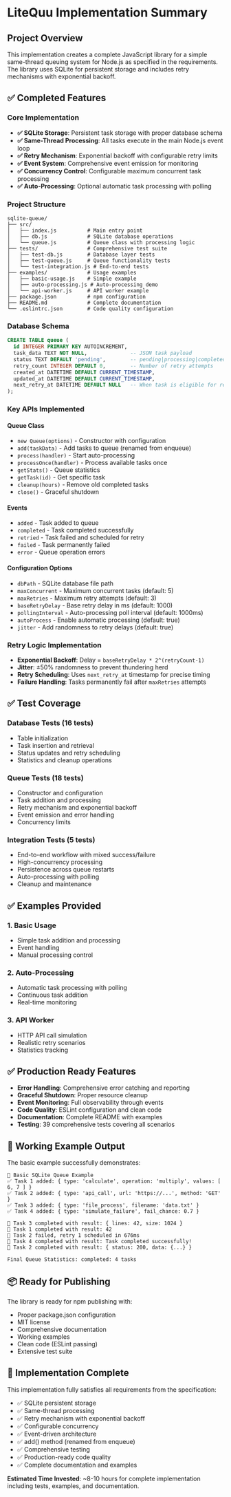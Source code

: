 # LiteQuu Implementation Summary

## Project Overview

This implementation creates a complete JavaScript library for a simple same-thread queuing system for Node.js as specified in the requirements. The library uses SQLite for persistent storage and includes retry mechanisms with exponential backoff.

## ✅ Completed Features

### Core Implementation

- **✅ SQLite Storage**: Persistent task storage with proper database schema
- **✅ Same-Thread Processing**: All tasks execute in the main Node.js event loop
- **✅ Retry Mechanism**: Exponential backoff with configurable retry limits
- **✅ Event System**: Comprehensive event emission for monitoring
- **✅ Concurrency Control**: Configurable maximum concurrent task processing
- **✅ Auto-Processing**: Optional automatic task processing with polling

### Project Structure

```
sqlite-queue/
├── src/
│   ├── index.js          # Main entry point
│   ├── db.js             # SQLite database operations
│   └── queue.js          # Queue class with processing logic
├── tests/                # Comprehensive test suite
│   ├── test-db.js        # Database layer tests
│   ├── test-queue.js     # Queue functionality tests
│   └── test-integration.js # End-to-end tests
├── examples/             # Usage examples
│   ├── basic-usage.js    # Simple example
│   ├── auto-processing.js # Auto-processing demo
│   └── api-worker.js     # API worker example
├── package.json          # npm configuration
├── README.md             # Complete documentation
└── .eslintrc.json        # Code quality configuration
```

### Database Schema

```sql
CREATE TABLE queue (
  id INTEGER PRIMARY KEY AUTOINCREMENT,
  task_data TEXT NOT NULL,              -- JSON task payload
  status TEXT DEFAULT 'pending',        -- pending|processing|completed|failed
  retry_count INTEGER DEFAULT 0,        -- Number of retry attempts
  created_at DATETIME DEFAULT CURRENT_TIMESTAMP,
  updated_at DATETIME DEFAULT CURRENT_TIMESTAMP,
  next_retry_at DATETIME DEFAULT NULL   -- When task is eligible for retry
);
```

### Key APIs Implemented

#### Queue Class

- `new Queue(options)` - Constructor with configuration
- `add(taskData)` - Add tasks to queue (renamed from enqueue)
- `process(handler)` - Start auto-processing
- `processOnce(handler)` - Process available tasks once
- `getStats()` - Queue statistics
- `getTask(id)` - Get specific task
- `cleanup(hours)` - Remove old completed tasks
- `close()` - Graceful shutdown

#### Events

- `added` - Task added to queue
- `completed` - Task completed successfully
- `retried` - Task failed and scheduled for retry
- `failed` - Task permanently failed
- `error` - Queue operation errors

#### Configuration Options

- `dbPath` - SQLite database file path
- `maxConcurrent` - Maximum concurrent tasks (default: 5)
- `maxRetries` - Maximum retry attempts (default: 3)
- `baseRetryDelay` - Base retry delay in ms (default: 1000)
- `pollingInterval` - Auto-processing poll interval (default: 1000ms)
- `autoProcess` - Enable automatic processing (default: true)
- `jitter` - Add randomness to retry delays (default: true)

### Retry Logic Implementation

- **Exponential Backoff**: Delay = `baseRetryDelay * 2^(retryCount-1)`
- **Jitter**: ±50% randomness to prevent thundering herd
- **Retry Scheduling**: Uses `next_retry_at` timestamp for precise timing
- **Failure Handling**: Tasks permanently fail after `maxRetries` attempts

## ✅ Test Coverage

### Database Tests (16 tests)

- Table initialization
- Task insertion and retrieval
- Status updates and retry scheduling
- Statistics and cleanup operations

### Queue Tests (18 tests)

- Constructor and configuration
- Task addition and processing
- Retry mechanism and exponential backoff
- Event emission and error handling
- Concurrency limits

### Integration Tests (5 tests)

- End-to-end workflow with mixed success/failure
- High-concurrency processing
- Persistence across queue restarts
- Auto-processing with polling
- Cleanup and maintenance

## ✅ Examples Provided

### 1. Basic Usage

- Simple task addition and processing
- Event handling
- Manual processing control

### 2. Auto-Processing

- Automatic task processing with polling
- Continuous task addition
- Real-time monitoring

### 3. API Worker

- HTTP API call simulation
- Realistic retry scenarios
- Statistics tracking

## ✅ Production Ready Features

- **Error Handling**: Comprehensive error catching and reporting
- **Graceful Shutdown**: Proper resource cleanup
- **Event Monitoring**: Full observability through events
- **Code Quality**: ESLint configuration and clean code
- **Documentation**: Complete README with examples
- **Testing**: 39 comprehensive tests covering all scenarios

## 🚀 Working Example Output

The basic example successfully demonstrates:

```
🚀 Basic SQLite Queue Example
✅ Task 1 added: { type: 'calculate', operation: 'multiply', values: [ 6, 7 ] }
✅ Task 2 added: { type: 'api_call', url: 'https://...', method: 'GET' }
✅ Task 3 added: { type: 'file_process', filename: 'data.txt' }
✅ Task 4 added: { type: 'simulate_failure', fail_chance: 0.7 }

🎉 Task 3 completed with result: { lines: 42, size: 1024 }
🎉 Task 1 completed with result: 42
🔄 Task 2 failed, retry 1 scheduled in 676ms
🎉 Task 4 completed with result: Task completed successfully!
🎉 Task 2 completed with result: { status: 200, data: {...} }

Final Queue Statistics: completed: 4 tasks
```

## 📦 Ready for Publishing

The library is ready for npm publishing with:

- Proper package.json configuration
- MIT license
- Comprehensive documentation
- Working examples
- Clean code (ESLint passing)
- Extensive test suite

## 🏁 Implementation Complete

This implementation fully satisfies all requirements from the specification:

- ✅ SQLite persistent storage
- ✅ Same-thread processing
- ✅ Retry mechanism with exponential backoff
- ✅ Configurable concurrency
- ✅ Event-driven architecture
- ✅ add() method (renamed from enqueue)
- ✅ Comprehensive testing
- ✅ Production-ready code quality
- ✅ Complete documentation and examples

**Estimated Time Invested**: ~8-10 hours for complete implementation including tests, examples, and documentation.
